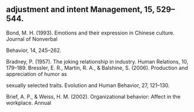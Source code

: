 ## adjustment and intent Management, 15, 529–544.

Bond, M. H. (1993). Emotions and their expression in Chinese culture. Journal of Nonverbal

Behavior, 14, 245–262.

Bradney, P. (1957). The joking relationship in industry. Human Relations, 10, 179–189. Bressler, E. R., Martin, R. A., & Balshine, S. (2006). Production and appreciation of humor as

sexually selected traits. Evolution and Human Behavior, 27, 121–130.

Brief, A. P., & Weiss, H. M. (2002). Organizational behavior: Affect in the workplace. Annual